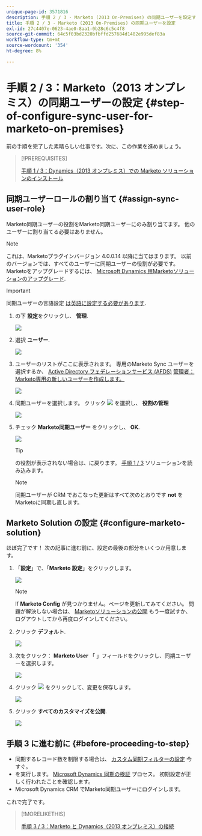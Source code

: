 ```yaml
---
unique-page-id: 3571816
description: 手順 2 / 3 - Marketo (2013 On-Premises) の同期ユーザーを設定する — Marketoドキュメント — 製品ドキュメント
title: 手順 2 / 3 - Marketo (2013 On-Premises) の同期ユーザーを設定
exl-id: 27c4407e-0623-4ae0-8aa1-0b28c6c5c4f8
source-git-commit: 64c5f03bd2320bfbffd257684d1482e995def83a
workflow-type: tm+mt
source-wordcount: '354'
ht-degree: 8%

---
```


# 手順 2 / 3：Marketo（2013 オンプレミス）の同期ユーザーの設定 {#step-of-configure-sync-user-for-marketo-on-premises}

前の手順を完了した素晴らしい仕事です。次に、この作業を進めましょう。

>[!PREREQUISITES]
>
>[手順 1 / 3：Dynamics（2013 オンプレミス）での Marketo ソリューションのインストール](/help/marketo/product-docs/crm-sync/microsoft-dynamics-sync/sync-setup/connecting-to-legacy-versions/step-1-of-3-install-2013.md)

## 同期ユーザーロールの割り当て {#assign-sync-user-role}

Marketo同期ユーザーの役割をMarketo同期ユーザーにのみ割り当てます。 他のユーザーに割り当てる必要はありません。

>[!NOTE]
>
>これは、Marketoプラグインバージョン 4.0.0.14 以降に当てはまります。 以前のバージョンでは、すべてのユーザーに同期ユーザーの役割が必要です。 Marketoをアップグレードするには、 [Microsoft Dynamics 用Marketoソリューションのアップグレード](/help/marketo/product-docs/crm-sync/microsoft-dynamics-sync/sync-setup/update-the-marketo-solution-for-microsoft-dynamics.md).

>[!IMPORTANT]
>
>同期ユーザーの言語設定 [は英語に設定する必要があります](https://portal.dynamics365support.com/knowledgebase/article/KA-01201/en-us).

1. の下 **設定**&#x200B;をクリックし、 **管理**.

   ![](assets/image2014-12-11-11-3a13-3a19.png)

1. 選択 **ユーザー**.

   ![](assets/image2014-12-11-11-3a13-3a29.png)

1. ユーザーのリストがここに表示されます。 専用のMarketo Sync ユーザーを選択するか、 [Active Directory フェデレーションサービス (AFDS)](https://msdn.microsoft.com/en-us/library/bb897402.aspx) [管理者：Marketo専用の新しいユーザーを作成します。](https://blogs.technet.com/b/askpfeplat/archive/2014/04/21/introduction-to-active-directory-federation-services-ad-fs-alternateloginid-feature.aspx)

   ![](assets/image2015-3-26-10-3a39-3a35.png)

1. 同期ユーザーを選択します。 クリック ![](assets/image2015-3-26-11-3a16-3a22.png) を選択し、 **役割の管理**

   ![](assets/image2015-3-26-11-3a18-3a6.png)

1. チェック **Marketo同期ユーザー** をクリックし、 **OK**.

   ![](assets/image2014-12-11-11-3a14-3a52.png)

   >[!TIP]
   >
   >の役割が表示されない場合は、に戻ります。 [手順 1 / 3](/help/marketo/product-docs/crm-sync/microsoft-dynamics-sync/sync-setup/connecting-to-legacy-versions/step-1-of-3-install-2013.md) ソリューションを読み込みます。

   >[!NOTE]
   >
   >同期ユーザーが CRM でおこなった更新はすべて次のとおりです **not** をMarketoに同期し直します。

## Marketo Solution の設定 {#configure-marketo-solution}

ほぼ完了です！ 次の記事に進む前に、設定の最後の部分をいくつか用意します。

1. 「**設定**」で、「**Marketo 設定**」をクリックします。

   ![](assets/image2014-12-11-11-3a15-3a1.png)

   >[!NOTE]
   >
   >If **Marketo Config** が見つかりません。ページを更新してみてください。 問題が解決しない場合は、 [Marketoソリューションの公開](/help/marketo/product-docs/crm-sync/microsoft-dynamics-sync/sync-setup/connecting-to-legacy-versions/step-1-of-3-install-2013.md) もう一度試すか、ログアウトしてから再度ログインしてください。

1. クリック **デフォルト**.

   ![](assets/image2015-3-26-11-3a30-3a20.png)

1. 次をクリック： **Marketo User** 「 」フィールドをクリックし、同期ユーザーを選択します。

   ![](assets/image2015-3-26-11-3a29-3a13.png)

1. クリック ![](assets/image2015-3-13-15-3a10-3a11.png) をクリックして、変更を保存します。

   ![](assets/image2014-12-11-11-3a15-3a32.png)

1. クリック **すべてのカスタマイズを公開**.

   ![](assets/publish-all-customizations1.png)

## 手順 3 に進む前に {#before-proceeding-to-step}

* 同期するレコード数を制限する場合は、 [カスタム同期フィルターの設定](/help/marketo/product-docs/crm-sync/microsoft-dynamics-sync/create-a-custom-dynamics-sync-filter.md) 今すぐ。
* を実行します。 [Microsoft Dynamics 同期の検証](/help/marketo/product-docs/crm-sync/microsoft-dynamics-sync/sync-setup/validate-microsoft-dynamics-sync.md) プロセス。 初期設定が正しく行われたことを確認します。
* Microsoft Dynamics CRM でMarketo同期ユーザーにログインします。

これで完了です。

>[!MORELIKETHIS]
>
>[手順 3 / 3：Marketo と Dynamics（2013 オンプレミス）の接続](/help/marketo/product-docs/crm-sync/microsoft-dynamics-sync/sync-setup/connecting-to-legacy-versions/step-3-of-3-connect-2013.md)
